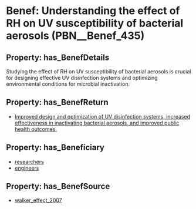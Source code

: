 # Benef: __Understanding the effect of RH on UV susceptibility of bacterial aerosols__ (PBN__Benef_435)

## Property: has_BenefDetails

Studying the effect of RH on UV susceptibility of bacterial aerosols is crucial for designing effective UV disinfection systems and optimizing environmental conditions for microbial inactivation.

## Property: has_BenefReturn

* [Improved design and optimization of UV disinfection systems, increased effectiveness in inactivating bacterial aerosols, and improved public health outcomes.](../BenefReturn/PBN__BenefReturn_470)

## Property: has_Beneficiary

* [researchers](../Stakeholder/PBN__Stakeholder_2)
* [engineers](../Stakeholder/PBN__Stakeholder_202)

## Property: has_BenefSource

* [walker_effect_2007](../Article/PBN__Article_88)

